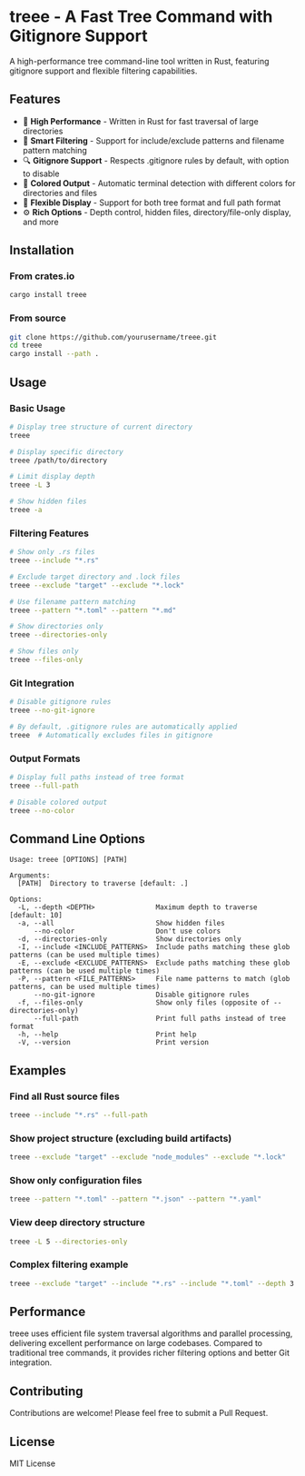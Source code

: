# treee - A Fast Tree Command with Gitignore Support

A high-performance tree command-line tool written in Rust, featuring gitignore support and flexible filtering capabilities.

## Features

- 🚀 **High Performance** - Written in Rust for fast traversal of large directories
- 🎯 **Smart Filtering** - Support for include/exclude patterns and filename pattern matching
- 🔍 **Gitignore Support** - Respects .gitignore rules by default, with option to disable
- 🎨 **Colored Output** - Automatic terminal detection with different colors for directories and files
- 📁 **Flexible Display** - Support for both tree format and full path format
- ⚙️ **Rich Options** - Depth control, hidden files, directory/file-only display, and more

## Installation

### From crates.io
```bash
cargo install treee
```

### From source
```bash
git clone https://github.com/yourusername/treee.git
cd treee
cargo install --path .
```

## Usage

### Basic Usage

```bash
# Display tree structure of current directory
treee

# Display specific directory
treee /path/to/directory

# Limit display depth
treee -L 3

# Show hidden files
treee -a
```

### Filtering Features

```bash
# Show only .rs files
treee --include "*.rs"

# Exclude target directory and .lock files
treee --exclude "target" --exclude "*.lock"

# Use filename pattern matching
treee --pattern "*.toml" --pattern "*.md"

# Show directories only
treee --directories-only

# Show files only
treee --files-only
```

### Git Integration

```bash
# Disable gitignore rules
treee --no-git-ignore

# By default, .gitignore rules are automatically applied
treee  # Automatically excludes files in gitignore
```

### Output Formats

```bash
# Display full paths instead of tree format
treee --full-path

# Disable colored output
treee --no-color
```

## Command Line Options

```text
Usage: treee [OPTIONS] [PATH]

Arguments:
  [PATH]  Directory to traverse [default: .]

Options:
  -L, --depth <DEPTH>               Maximum depth to traverse [default: 10]
  -a, --all                         Show hidden files
      --no-color                    Don't use colors
  -d, --directories-only            Show directories only
  -I, --include <INCLUDE_PATTERNS>  Include paths matching these glob patterns (can be used multiple times)
  -E, --exclude <EXCLUDE_PATTERNS>  Exclude paths matching these glob patterns (can be used multiple times)
  -P, --pattern <FILE_PATTERNS>     File name patterns to match (glob patterns, can be used multiple times)
      --no-git-ignore               Disable gitignore rules
  -f, --files-only                  Show only files (opposite of --directories-only)
      --full-path                   Print full paths instead of tree format
  -h, --help                        Print help
  -V, --version                     Print version
```

## Examples

### Find all Rust source files

```bash
treee --include "*.rs" --full-path
```

### Show project structure (excluding build artifacts)

```bash
treee --exclude "target" --exclude "node_modules" --exclude "*.lock"
```

### Show only configuration files

```bash
treee --pattern "*.toml" --pattern "*.json" --pattern "*.yaml"
```

### View deep directory structure

```bash
treee -L 5 --directories-only
```

### Complex filtering example

```bash
treee --exclude "target" --include "*.rs" --include "*.toml" --depth 3
```

## Performance

treee uses efficient file system traversal algorithms and parallel processing, delivering excellent performance on large codebases. Compared to traditional tree commands, it provides richer filtering options and better Git integration.

## Contributing

Contributions are welcome! Please feel free to submit a Pull Request.

## License

MIT License
